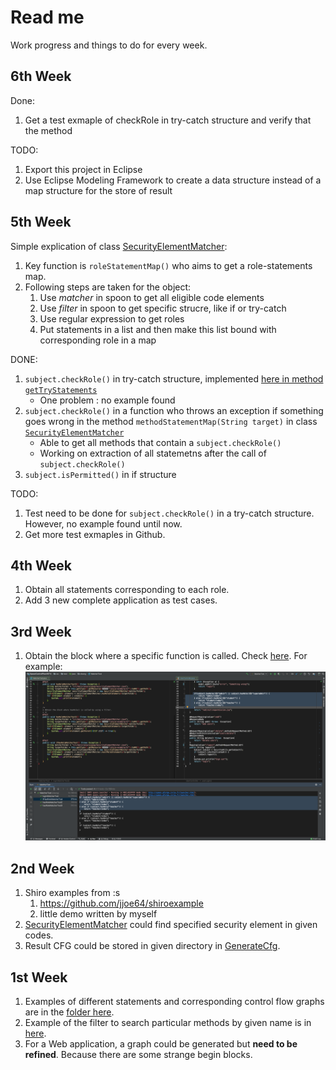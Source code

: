 # Read me
Work progress and things to do for every week.

## 6th Week
Done:
1. Get a test exmaple of checkRole in try-catch structure and verify that the method

TODO:
1. Export this project in Eclipse
2. Use Eclipse Modeling Framework to create a data structure instead of a map structure for the store of result

## 5th Week
Simple explication of class [SecurityElementMatcher](src/main/java/xisong/SecurityElementMatcher.java):
1. Key function is `roleStatementMap()` who aims to get a role-statements map.
2. Following steps are taken for the object:
    1. Use *matcher* in spoon to get all eligible code elements
    2. Use *filter* in spoon to get specific strucre, like if or try-catch
    3. Use regular expression to get roles
    4. Put statements in a list and then make this list bound with corresponding role in a map

DONE:
1. `subject.checkRole()` in try-catch structure, implemented [here in method `getTryStatements`](src/main/java/xisong/SecurityElementMatcher.java)
    * One problem : no example found
2. `subject.checkRole()` in a function who throws an exception if something goes wrong in the method `methodStatementMap(String target)` in class [`SecurityElementMatcher`](src/main/java/xisong/SecurityElementMatcher.java)
    * Able to get all methods that contain a `subject.checkRole()`
    * Working on extraction of all statemetns after the call of `subject.checkRole()`
3. `subject.isPermitted()` in if structure

TODO:
1. Test need to be done for `subject.checkRole()` in a try-catch structure. However, no example found until now.
2. Get more test exmaples in Github.
    

## 4th Week
1. Obtain all statements corresponding to each role.
2. Add 3 new complete application as test cases.

## 3rd Week
1. Obtain the block where a specific function is called. Check [here](src/test/java/xisong/MatcherTest.java).
For example:![demo1](src/test/resources/shiro-example/3/DemoPicture.png)

## 2nd Week
1. Shiro examples from :s
    1. https://github.com/jjoe64/shiroexample
    2. little demo written by myself
2. [SecurityElementMatcher](src/main/java/xisong/SecurityElementMatcher.java) could find specified security element in given codes.
3. Result CFG could be stored in given directory in [GenerateCfg](src/main/java/xisong/GenerateCfg.java).

## 1st Week
1. Examples of different statements and corresponding control flow graphs 
are in the [folder here](src/test/resources/control-flow).
2. Example of the filter to search particular methods by given name is in
 [here](src/test/java/xisong/QueryParticularFunction.java).
3. For a Web application, a graph could be generated but **need to be refined**.
Because there are some strange begin blocks. 
